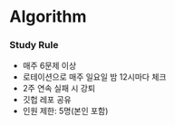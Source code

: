 # Algorithm

### Study Rule
- 매주 6문제 이상
- 로테이션으로 매주 일요일 밤 12시마다 체크
- 2주 연속 실패 시 강퇴
- 깃헙 레포 공유
- 인원 제한: 5명(본인 포함)